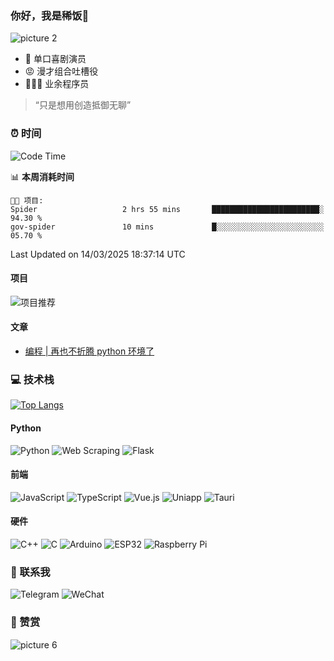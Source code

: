 ### 你好，我是稀饭👋

![picture 2](https://storage.xifan.fun/ae34e817d58cfc941f8ffbf576e80f5dead9b776840694d29f3c16e16eef252b.png)  


- 🎤 单口喜剧演员
- 😡 漫才组合吐槽役
- 🧑🏻‍💻 业余程序员  

> “只是想用创造抵御无聊”

### ⏰ 时间

<!--START_SECTION:waka-->
![Code Time](http://img.shields.io/badge/Code%20Time-4%2C120%20hrs%2022%20mins-blue)

📊 **本周消耗时间** 

```text
🐱‍💻 项目: 
Spider                   2 hrs 55 mins       ████████████████████████░   94.30 % 
gov-spider               10 mins             █░░░░░░░░░░░░░░░░░░░░░░░░   05.70 % 
```


 Last Updated on 14/03/2025 18:37:14 UTC
<!--END_SECTION:waka-->

#### 项目

![项目推荐](https://github-contributor-stats.vercel.app/api?username=xifan2333&limit=5&theme=transparent&combine_all_yearly_contributions=true?count_private=true?locale=cn)

#### 文章

<!-- BLOG-POST-LIST:START -->
- [编程 | 再也不折腾 python 环境了](https://xifan2333.github.io/post/bian-cheng-%20-%20-zai-ye-bu-zhe-teng-%20python%20-huan-jing-le.html)
<!-- BLOG-POST-LIST:END -->

### 💻 技术栈

[![Top Langs](https://github-readme-stats.vercel.app/api/top-langs/?username=anuraghazra&layout=compact)](https://github.com/anuraghazra/github-readme-stats?locale=cn)

#### Python

![Python](https://img.shields.io/badge/python-3670A0?style=for-the-badge&logo=python&logoColor=ffdd54) ![Web Scraping](https://img.shields.io/badge/web%20scraping-3670A0?style=for-the-badge&logo=python&logoColor=white) ![Flask](https://img.shields.io/badge/flask-%23000.svg?style=for-the-badge&logo=flask&logoColor=white)

#### 前端

![JavaScript](https://img.shields.io/badge/javascript-%23323330.svg?style=for-the-badge&logo=javascript&logoColor=%23F7DF1E) ![TypeScript](https://img.shields.io/badge/typescript-%23007ACC.svg?style=for-the-badge&logo=typescript&logoColor=white) ![Vue.js](https://img.shields.io/badge/vue.js-%2335495e.svg?style=for-the-badge&logo=vuedotjs&logoColor=%234FC08D) ![Uniapp](https://img.shields.io/badge/uniapp-%2335495e.svg?style=for-the-badge&logo=uniapp&logoColor=white) ![Tauri](https://img.shields.io/badge/tauri-%2324C8DB.svg?style=for-the-badge&logo=tauri&logoColor=%23FFFFFF)

#### 硬件

![C++](https://img.shields.io/badge/c++-%2300599C.svg?style=for-the-badge&logo=c%2B%2B&logoColor=white) ![C](https://img.shields.io/badge/c-%2300599C.svg?style=for-the-badge&logo=c&logoColor=white) ![Arduino](https://img.shields.io/badge/Arduino-00979D?style=for-the-badge&logo=Arduino&logoColor=white) ![ESP32](https://img.shields.io/badge/ESP32-%230071C3.svg?style=for-the-badge&logo=esp32&logoColor=white) ![Raspberry Pi](https://img.shields.io/badge/raspberry%20pi-C51A4A?style=for-the-badge&logo=raspberry-pi&logoColor=white)

### 💬 联系我

![Telegram](https://img.shields.io/badge/telegram-xifan--telegram-2CA5E0?style=flat-square&logo=telegram&logoColor=white) ![WeChat](https://img.shields.io/badge/wechat-xifan--backup-07C160?style=flat-square&logo=wechat&logoColor=white)

### 💖 赞赏

![picture 6](https://storage.xifan.fun/575aab094474e34e0aeb5de43c9876f5079d1a9fc421c8cd7afeba02e51f38ce.png)  
